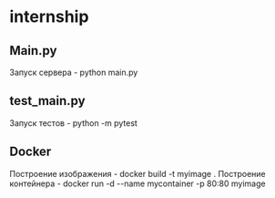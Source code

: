 # internship
## Main.py
Запуск сервера - python main.py

## test_main.py
Запуск тестов - python -m pytest

## Docker
Построение изображения - docker build -t myimage .
Построение контейнера - docker run -d --name mycontainer -p 80:80 myimage